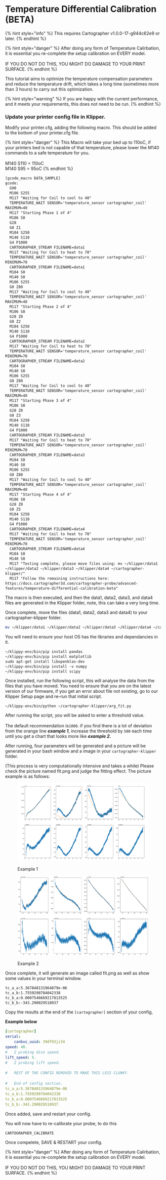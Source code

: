 # Temperature Differential Calibration (BETA)



{% hint style="info" %}
This requires Cartographer v1.0.0-17-g944c62e9 or later.&#x20;
{% endhint %}

{% hint style="danger" %}
After doing any form of Temperature Calirbation, it is essential you re-complete the setup calibration on EVERY model.\
\
IF YOU DO NOT DO THIS, YOU MIGHT DO DAMAGE TO YOUR PRINT SURFACE.
{% endhint %}

This tutorial aims to optimize the temperature compensation parameters and reduce the temperature drift, which takes a long time (sometimes more than 3 hours) to carry out this optimization.

{% hint style="warning" %}
If you are happy with the current performance, and it meets your requirements, this does not need to be run.
{% endhint %}

### Update your printer config file in Klipper.

Modify your printer.cfg, adding the following macro. This should be added to the bottom of your printer.cfg file.&#x20;

{% hint style="danger" %}
This Macro will take your bed up to 110oC, if your printers bed is not capable of that temperature, please lower the M140 commands to a safe temperature for you. \
\
M140 S110 = 110oC\
M140 S95 = 95oC&#x20;
{% endhint %}

```gcode
[gcode_macro DATA_SAMPLE]
gcode:
  G90
  M106 S255
  M117 "Waiting for Coil to cool to 40"
  TEMPERATURE_WAIT SENSOR='temperature_sensor cartographer_coil' MAXIMUM=40
  M117 "Starting Phase 1 of 4"
  M106 S0
  G28
  G0 Z1
  M104 S250
  M140 S110
  G4 P1000
  CARTOGRAPHER_STREAM FILENAME=data1
  M117 "Waiting for Coil to heat to 70"
  TEMPERATURE_WAIT SENSOR='temperature_sensor cartographer_coil' MINIMUM=70
  CARTOGRAPHER_STREAM FILENAME=data1
  M104 S0
  M140 S0
  M106 S255
  G0 Z80
  M117 "Waiting for Coil to cool to 40"
  TEMPERATURE_WAIT SENSOR='temperature_sensor cartographer_coil' MAXIMUM=40
  M117 "Starting Phase 2 of 4"
  M106 S0
  G28 Z0
  G0 Z2
  M104 S250
  M140 S110
  G4 P1000
  CARTOGRAPHER_STREAM FILENAME=data2
  M117 "Waiting for Coil to heat to 70"
  TEMPERATURE_WAIT SENSOR='temperature_sensor cartographer_coil' MINIMUM=70
  CARTOGRAPHER_STREAM FILENAME=data2
  M104 S0
  M140 S0
  M106 S255
  G0 Z80
  M117 "Waiting for Coil to cool to 40"
  TEMPERATURE_WAIT SENSOR='temperature_sensor cartographer_coil' MAXIMUM=40
  M117 "Starting Phase 3 of 4"
  M106 S0
  G28 Z0
  G0 Z3
  M104 S250
  M140 S110
  G4 P1000
  CARTOGRAPHER_STREAM FILENAME=data3
  M117 "Waiting for Coil to heat to 70"
  TEMPERATURE_WAIT SENSOR='temperature_sensor cartographer_coil' MINIMUM=70
  CARTOGRAPHER_STREAM FILENAME=data3
  M104 S0
  M140 S0
  M106 S255
  G0 Z80
  M117 "Waiting for Coil to cool to 40"
  TEMPERATURE_WAIT SENSOR='temperature_sensor cartographer_coil' MAXIMUM=40
  M117 "Starting Phase 4 of 4"
  M106 S0
  G28 Z0
  G0 Z5
  M104 S250
  M140 S110
  G4 P1000
  CARTOGRAPHER_STREAM FILENAME=data4
  M117 "Waiting for Coil to heat to 70"
  TEMPERATURE_WAIT SENSOR='temperature_sensor cartographer_coil' MINIMUM=70
  CARTOGRAPHER_STREAM FILENAME=data4
  M104 S0
  M140 S0
  M117 "Testing complete, please move files using: mv ~/klipper/data1 ~/klipper/data2 ~/klipper/data3 ~/klipper/data4 ~/cartographer-klipper/"
  M117 "Follow the remaining instructions here: https://docs.cartographer3d.com/cartographer-probe/advanced-features/temperature-differential-calibration-beta"
```

The macro is then executed, and then the data1, data2, data3, and data4 files are generated in the Klipper folder, note, this can take a very long time.

Once complete, move the files (data1, data2, data3 and data4) to your cartographer-klipper folder.&#x20;

```bash
mv ~/klipper/data1 ~/klipper/data2 ~/klipper/data3 ~/klipper/data4 ~/cartographer-klipper/
```

You will need to ensure your host OS has the libraries and dependancies in it.

```
~/klippy-env/bin/pip install pandas
~/klippy-env/bin/pip install matplotlib
sudo apt-get install libopenblas-dev
~/klippy-env/bin/pip install -v numpy
~/klippy-env/bin/pip install scipy
```

Once installed, run the following script, this will analyse the data from the files that you have moved. You need to ensure that you are on the latest version of our firmware, if you get an error about file not existing, go to our Klipper Setup page and re-run that initial script.&#x20;

```
~/klippy-env/bin/python ~/cartographer-klipper/arg_fit.py
```

After running the script, you will be asked to enter a threshold value. \
\
The default recommendation is`1000`.  if you find there is a lot of deviation from the orange line _**example 1**_, increase the threshold by `500` each time until you get a chart that looks more like _**example 2.**_

After running, four parameters will be generated and a picture will be generated in your bash window and a image in your `cartographer-klipper` folder.&#x20;

(This process is very computationally intensive and takes a while) Please check the picture named fit.png and judge the fitting effect. The picture example is as follows:

<figure><img src="../../.gitbook/assets/fit.png" alt=""><figcaption><p>Example 1</p></figcaption></figure>

<figure><img src="../../.gitbook/assets/image (16).png" alt=""><figcaption><p>Example 2</p></figcaption></figure>

Once complete, it will generate an image called fit.png as well as show some values in your terminal window.

```
tc_a_a:5.367848131964879e-06
tc_a_b:1.7559290784042338
tc_b_a:0.0007546669217813525
tc_b_b:-343.290029518937
```

Copy the results at the end of the `[cartographer]` section of your config,

**Example below**

```yaml
[cartographer]
serial:
    canbus_uuid: 39df93ji34
speed: 40.
#   Z probing dive speed.
lift_speed: 5.
#   Z probing lift speed.

#   REST OF THE CONFIG REMOVED TO MAKE THIS LESS CLUNKY.

#   End of config section. 
tc_a_a:5.367848131964879e-06
tc_a_b:1.7559290784042338
tc_b_a:0.0007546669217813525
tc_b_b:-343.290029518937
```

Once added, save and restart your config.&#x20;

You will now have to re-calibrate your probe, to do this

```
CARTOGRAPHER_CALIBRATE    
```

Once compelete, SAVE & RESTART your config.&#x20;

{% hint style="danger" %}
After doing any form of Temperature Calirbation, it is essential you re-complete the setup calibration on EVERY model.\
\
IF YOU DO NOT DO THIS, YOU MIGHT DO DAMAGE TO YOUR PRINT SURFACE.
{% endhint %}
